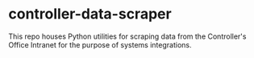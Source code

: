 # controller-data-scraper
This repo houses Python utilities for scraping data from the Controller's Office Intranet for the purpose of systems integrations. 
